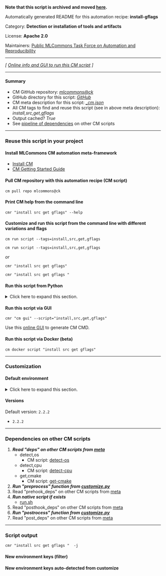 **Note that this script is archived and moved [here](https://github.com/mlcommons/cm4mlops/tree/main/script/install-gflags).**



Automatically generated README for this automation recipe: **install-gflags**

Category: **Detection or installation of tools and artifacts**

License: **Apache 2.0**

Maintainers: [Public MLCommons Task Force on Automation and Reproducibility](https://github.com/mlcommons/ck/blob/master/docs/taskforce.md)

---
*[ [Online info and GUI to run this CM script](https://access.cknowledge.org/playground/?action=scripts&name=install-gflags,10bb562c29ea459e) ]*

---
#### Summary

* CM GitHub repository: *[mlcommons@ck](https://github.com/mlcommons/ck/tree/dev/cm-mlops)*
* GitHub directory for this script: *[GitHub](https://github.com/mlcommons/ck/tree/dev/cm-mlops/script/install-gflags)*
* CM meta description for this script: *[_cm.json](_cm.json)*
* All CM tags to find and reuse this script (see in above meta description): *install,src,get,gflags*
* Output cached? *True*
* See [pipeline of dependencies](#dependencies-on-other-cm-scripts) on other CM scripts


---
### Reuse this script in your project

#### Install MLCommons CM automation meta-framework

* [Install CM](https://access.cknowledge.org/playground/?action=install)
* [CM Getting Started Guide](https://github.com/mlcommons/ck/blob/master/docs/getting-started.md)

#### Pull CM repository with this automation recipe (CM script)

```cm pull repo mlcommons@ck```

#### Print CM help from the command line

````cmr "install src get gflags" --help````

#### Customize and run this script from the command line with different variations and flags

`cm run script --tags=install,src,get,gflags`

`cm run script --tags=install,src,get,gflags `

*or*

`cmr "install src get gflags"`

`cmr "install src get gflags " `


#### Run this script from Python

<details>
<summary>Click here to expand this section.</summary>

```python

import cmind

r = cmind.access({'action':'run'
                  'automation':'script',
                  'tags':'install,src,get,gflags'
                  'out':'con',
                  ...
                  (other input keys for this script)
                  ...
                 })

if r['return']>0:
    print (r['error'])

```

</details>


#### Run this script via GUI

```cmr "cm gui" --script="install,src,get,gflags"```

Use this [online GUI](https://cKnowledge.org/cm-gui/?tags=install,src,get,gflags) to generate CM CMD.

#### Run this script via Docker (beta)

`cm docker script "install src get gflags" `

___
### Customization

#### Default environment

<details>
<summary>Click here to expand this section.</summary>

These keys can be updated via `--env.KEY=VALUE` or `env` dictionary in `@input.json` or using script flags.


</details>

#### Versions
Default version: `2.2.2`

* `2.2.2`
___
### Dependencies on other CM scripts


  1. ***Read "deps" on other CM scripts from [meta](https://github.com/mlcommons/ck/tree/dev/cm-mlops/script/install-gflags/_cm.json)***
     * detect,os
       - CM script: [detect-os](https://github.com/mlcommons/ck/tree/master/cm-mlops/script/detect-os)
     * detect,cpu
       - CM script: [detect-cpu](https://github.com/mlcommons/ck/tree/master/cm-mlops/script/detect-cpu)
     * get,cmake
       - CM script: [get-cmake](https://github.com/mlcommons/ck/tree/master/cm-mlops/script/get-cmake)
  1. ***Run "preprocess" function from [customize.py](https://github.com/mlcommons/ck/tree/dev/cm-mlops/script/install-gflags/customize.py)***
  1. Read "prehook_deps" on other CM scripts from [meta](https://github.com/mlcommons/ck/tree/dev/cm-mlops/script/install-gflags/_cm.json)
  1. ***Run native script if exists***
     * [run.sh](https://github.com/mlcommons/ck/tree/dev/cm-mlops/script/install-gflags/run.sh)
  1. Read "posthook_deps" on other CM scripts from [meta](https://github.com/mlcommons/ck/tree/dev/cm-mlops/script/install-gflags/_cm.json)
  1. ***Run "postrocess" function from [customize.py](https://github.com/mlcommons/ck/tree/dev/cm-mlops/script/install-gflags/customize.py)***
  1. Read "post_deps" on other CM scripts from [meta](https://github.com/mlcommons/ck/tree/dev/cm-mlops/script/install-gflags/_cm.json)

___
### Script output
`cmr "install src get gflags "  -j`
#### New environment keys (filter)

#### New environment keys auto-detected from customize

